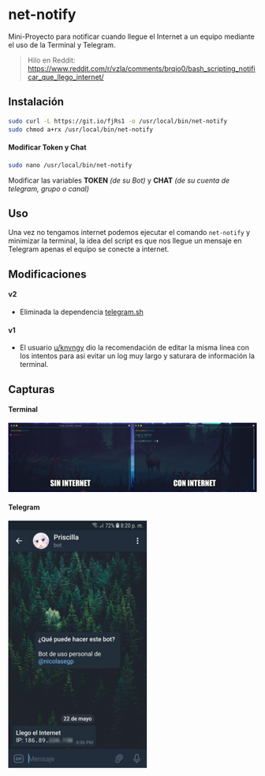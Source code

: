# net-notify

Mini-Proyecto para notificar cuando llegue el Internet a un equipo mediante el uso de la Terminal y Telegram.

> Hilo en Reddit: https://www.reddit.com/r/vzla/comments/brqio0/bash_scripting_notificar_que_llego_internet/

## Instalación

```bash
sudo curl -L https://git.io/fjRs1 -o /usr/local/bin/net-notify
sudo chmod a+rx /usr/local/bin/net-notify
```

#### Modificar Token y Chat

```bash
sudo nano /usr/local/bin/net-notify
```

Modificar las variables **TOKEN** _(de su Bot)_ y **CHAT** _(de su cuenta de telegram, grupo o canal)_

## Uso

Una vez no tengamos internet podemos ejecutar el comando `net-notify` y minimizar la terminal, la idea del script es que nos llegue un mensaje en Telegram apenas el equipo se conecte a internet.

## Modificaciones

#### v2

* Eliminada la dependencia [telegram.sh](https://github.com/fabianonline/telegram.sh)

#### v1

* El usuario [u/knvngy](https://www.reddit.com/user/knvngy/) dio la recomendación de editar la misma linea con los intentos para asi evitar un log muy largo y saturara de información la terminal.

## Capturas

#### Terminal

<img src="https://raw.githubusercontent.com/nicolasegp/net-notify/master/img/001.png">

#### Telegram

<img src="https://raw.githubusercontent.com/nicolasegp/net-notify/master/img/002.png" height="500">
